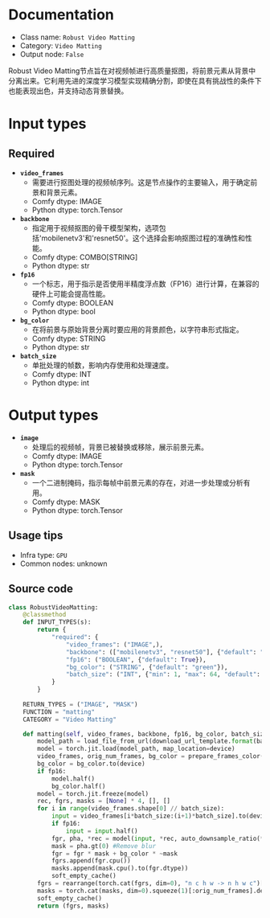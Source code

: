 
# Documentation
- Class name: `Robust Video Matting`
- Category: `Video Matting`
- Output node: `False`

Robust Video Matting节点旨在对视频帧进行高质量抠图，将前景元素从背景中分离出来。它利用先进的深度学习模型实现精确分割，即使在具有挑战性的条件下也能表现出色，并支持动态背景替换。

# Input types
## Required
- **`video_frames`**
    - 需要进行抠图处理的视频帧序列。这是节点操作的主要输入，用于确定前景和背景元素。
    - Comfy dtype: IMAGE
    - Python dtype: torch.Tensor
- **`backbone`**
    - 指定用于视频抠图的骨干模型架构，选项包括'mobilenetv3'和'resnet50'。这个选择会影响抠图过程的准确性和性能。
    - Comfy dtype: COMBO[STRING]
    - Python dtype: str
- **`fp16`**
    - 一个标志，用于指示是否使用半精度浮点数（FP16）进行计算，在兼容的硬件上可能会提高性能。
    - Comfy dtype: BOOLEAN
    - Python dtype: bool
- **`bg_color`**
    - 在将前景与原始背景分离时要应用的背景颜色，以字符串形式指定。
    - Comfy dtype: STRING
    - Python dtype: str
- **`batch_size`**
    - 单批处理的帧数，影响内存使用和处理速度。
    - Comfy dtype: INT
    - Python dtype: int

# Output types
- **`image`**
    - 处理后的视频帧，背景已被替换或移除，展示前景元素。
    - Comfy dtype: IMAGE
    - Python dtype: torch.Tensor
- **`mask`**
    - 一个二进制掩码，指示每帧中前景元素的存在，对进一步处理或分析有用。
    - Comfy dtype: MASK
    - Python dtype: torch.Tensor


## Usage tips
- Infra type: `GPU`
- Common nodes: unknown


## Source code
```python
class RobustVideoMatting:
    @classmethod
    def INPUT_TYPES(s):
        return {
            "required": {
                "video_frames": ("IMAGE",), 
                "backbone": (["mobilenetv3", "resnet50"], {"default": "resnet50"}),
                "fp16": ("BOOLEAN", {"default": True}),
                "bg_color": ("STRING", {"default": "green"}),
                "batch_size": ("INT", {"min": 1, "max": 64, "default": 4})
            }
        }
    
    RETURN_TYPES = ("IMAGE", "MASK")
    FUNCTION = "matting"
    CATEGORY = "Video Matting"

    def matting(self, video_frames, backbone, fp16, bg_color, batch_size):
        model_path = load_file_from_url(download_url_template.format(backbone=backbone, dtype="fp16" if fp16 else "fp32"), model_dir=CKPTS_PATH)
        model = torch.jit.load(model_path, map_location=device)
        video_frames, orig_num_frames, bg_color = prepare_frames_color(video_frames, bg_color, batch_size)
        bg_color = bg_color.to(device)
        if fp16:
            model.half()
            bg_color.half()
        model = torch.jit.freeze(model)
        rec, fgrs, masks = [None] * 4, [], []
        for i in range(video_frames.shape[0] // batch_size):
            input = video_frames[i*batch_size:(i+1)*batch_size].to(device)
            if fp16:
                input = input.half()
            fgr, pha, *rec = model(input, *rec, auto_downsample_ratio(*video_frames.shape[2:]))
            mask = pha.gt(0) #Remove blur
            fgr = fgr * mask + bg_color * ~mask
            fgrs.append(fgr.cpu())
            masks.append(mask.cpu().to(fgr.dtype))
            soft_empty_cache()
        fgrs = rearrange(torch.cat(fgrs, dim=0), "n c h w -> n h w c")[:orig_num_frames].detach().float()
        masks = torch.cat(masks, dim=0).squeeze(1)[:orig_num_frames].detach().float()
        soft_empty_cache()
        return (fgrs, masks)

```
